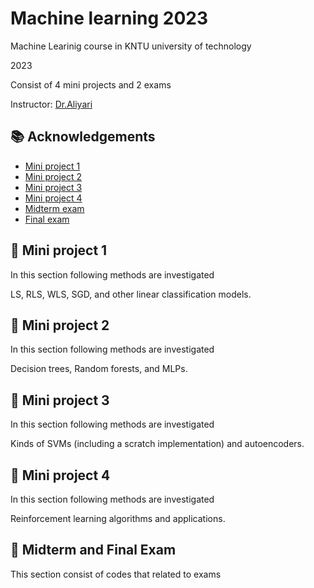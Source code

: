 # Machine learning 2023


Machine Learinig course in KNTU university of technology 

2023

Consist of 4 mini projects and 2 exams

 Instructor: [Dr.Aliyari](https://scholar.google.com/citations?hl=en&user=4tTSHmQAAAAJ)


## 📚 Acknowledgements

 - [Mini project 1](https://github.com/Ghasememami/ML/tree/main/MP1)
 - [Mini project 2](https://github.com/Ghasememami/ML/tree/main/MP2)
 - [Mini project 3](https://github.com/Ghasememami/ML/tree/main/MP3)
 - [Mini project 4](https://github.com/Ghasememami/ML/tree/main/MP4)
 - [Midterm exam](https://github.com/Ghasememami/ML/tree/main/Midterm_Exam)
 - [Final exam](https://github.com/Ghasememami/ML/tree/main/Final_Exam)



## 📕 Mini project 1

In this section following methods are investigated 

LS, RLS, WLS, SGD, and other linear classification models.


## 📗 Mini project 2

In this section following methods are investigated 

Decision trees, Random forests, and MLPs.
## 📘 Mini project 3


In this section following methods are investigated 

Kinds of SVMs (including a scratch implementation) and autoencoders.


## 📙 Mini project 4

In this section following methods are investigated 

Reinforcement learning algorithms and applications.
## 📓 Midterm and Final Exam

This section consist of codes that related to exams

